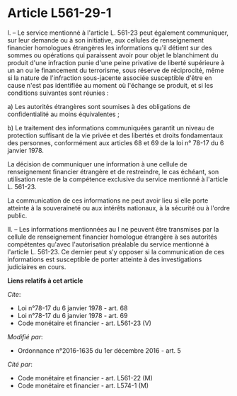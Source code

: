 # Article L561-29-1

I. – Le service mentionné à l'article L. 561-23 peut également communiquer, sur leur demande ou à son initiative, aux
cellules de renseignement financier homologues étrangères les informations qu'il détient sur des sommes ou opérations qui
paraissent avoir pour objet le blanchiment du produit d'une infraction punie d'une peine privative de liberté supérieure à un
an ou le financement du terrorisme, sous réserve de réciprocité, même si la nature de l'infraction sous-jacente associée
susceptible d'être en cause n'est pas identifiée au moment où l'échange se produit, et si les conditions suivantes sont
réunies : 

a) Les autorités étrangères sont soumises à des obligations de confidentialité au moins équivalentes ; 

b) Le traitement des informations communiquées garantit un niveau de protection suffisant de la vie privée et des libertés et
droits fondamentaux des personnes, conformément aux articles 68 et 69 de la loi n° 78-17 du 6 janvier 1978. 

La décision de communiquer une information à une cellule de renseignement financier étrangère et de restreindre, le cas
échéant, son utilisation reste de la compétence exclusive du service mentionné à l'article L. 561-23. 

La communication de ces informations ne peut avoir lieu si elle porte atteinte à la souveraineté ou aux intérêts nationaux, à
la sécurité ou à l'ordre public. 

II. – Les informations mentionnées au I ne peuvent être transmises par la cellule de renseignement financier homologue
étrangère à ses autorités compétentes qu'avec l'autorisation préalable du service mentionné à l'article L. 561-23. Ce dernier
peut s'y opposer si la communication de ces informations est susceptible de porter atteinte à des investigations judiciaires
en cours.

**Liens relatifs à cet article**

_Cite_:

  - Loi n°78-17 du 6 janvier 1978 - art. 68
  - Loi n°78-17 du 6 janvier 1978 - art. 69
  - Code monétaire et financier - art. L561-23 (V)

_Modifié par_:

  - Ordonnance n°2016-1635 du 1er décembre 2016 - art. 5

_Cité par_:

  - Code monétaire et financier - art. L561-22 (M)
  - Code monétaire et financier - art. L574-1 (M)
